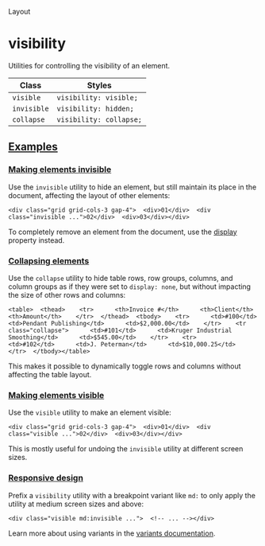 Layout

# visibility

Utilities for controlling the visibility of an element.

| Class       | Styles                  |
| ----------- | ----------------------- |
| `visible`   | `visibility: visible;`  |
| `invisible` | `visibility: hidden;`   |
| `collapse`  | `visibility: collapse;` |

## [Examples](#examples)

### [Making elements invisible](#making-elements-invisible)

Use the `invisible` utility to hide an element, but still maintain its place in the document, affecting the layout of other elements:

```
<div class="grid grid-cols-3 gap-4">  <div>01</div>  <div class="invisible ...">02</div>  <div>03</div></div>
```

To completely remove an element from the document, use the [display](/docs/display#hidden) property instead.

### [Collapsing elements](#collapsing-elements)

Use the `collapse` utility to hide table rows, row groups, columns, and column groups as if they were set to `display: none`, but without impacting the size of other rows and columns:

```
<table>  <thead>    <tr>      <th>Invoice #</th>      <th>Client</th>      <th>Amount</th>    </tr>  </thead>  <tbody>    <tr>      <td>#100</td>      <td>Pendant Publishing</td>      <td>$2,000.00</td>    </tr>    <tr class="collapse">      <td>#101</td>      <td>Kruger Industrial Smoothing</td>      <td>$545.00</td>    </tr>    <tr>      <td>#102</td>      <td>J. Peterman</td>      <td>$10,000.25</td>    </tr>  </tbody></table>
```

This makes it possible to dynamically toggle rows and columns without affecting the table layout.

### [Making elements visible](#making-elements-visible)

Use the `visible` utility to make an element visible:

```
<div class="grid grid-cols-3 gap-4">  <div>01</div>  <div class="visible ...">02</div>  <div>03</div></div>
```

This is mostly useful for undoing the `invisible` utility at different screen sizes.

### [Responsive design](#responsive-design)

Prefix a `visibility` utility with a breakpoint variant like `md:` to only apply the utility at medium screen sizes and above:

```
<div class="visible md:invisible ...">  <!-- ... --></div>
```

Learn more about using variants in the [variants documentation](/docs/hover-focus-and-other-states).
